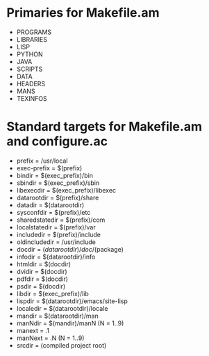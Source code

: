 # Primaries for **Makefile.am**

- PROGRAMS
- LIBRARIES
- LISP
- PYTHON
- JAVA
- SCRIPTS
- DATA
- HEADERS
- MANS
- TEXINFOS

# Standard targets for Makefile.am and configure.ac
- prefix          = /usr/local
- exec-prefix     = $(prefix)
- bindir          = $(exec_prefix)/bin
- sbindir         = $(exec_prefix)/sbin
- libexecdir      = $(exec_prefix)/libexec
- datarootdir     = $(prefix)/share
- datadir         = $(datarootdir)
- sysconfdir      = $(prefix)/etc
- sharedstatedir  = $(prefix)/com
- localstatedir   = $(prefix)/var
- includedir      = $(prefix)/include
- oldincludedir   = /usr/include
- docdir          = $(datarootdir)/doc/$(package)
- infodir         = $(datarootdir)/info
- htmldir         = $(docdir)
- dvidir          = $(docdir)
- pdfdir          = $(docdir)
- psdir           = $(docdir)
- libdir          = $(exec_prefix)/lib
- lispdir         = $(datarootdir)/emacs/site-lisp
- localedir       = $(datarootdir)/locale
- mandir          = $(datarootdir)/man
- manNdir         = $(mandir)/manN  (N = 1..9)
- manext          = .1
- manNext         = .N              (N = 1..9)
- srcdir          = (compiled project root)
